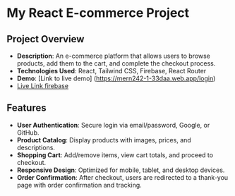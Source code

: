 # My React E-commerce Project

## Project Overview
- **Description**: An e-commerce platform that allows users to browse products, add them to the cart, and complete the checkout process.
- **Technologies Used**: React, Tailwind CSS, Firebase, React Router
- **Demo**: [Link to live demo] (https://mern242-1-33daa.web.app/login)
- [Live Link firebase](https://mern242-1-33daa.web.app/login)
## Features
- **User Authentication**: Secure login via email/password, Google, or GitHub.
- **Product Catalog**: Display products with images, prices, and descriptions.
- **Shopping Cart**: Add/remove items, view cart totals, and proceed to checkout.
- **Responsive Design**: Optimized for mobile, tablet, and desktop devices.
- **Order Confirmation**: After checkout, users are redirected to a thank-you page with order confirmation and tracking.


